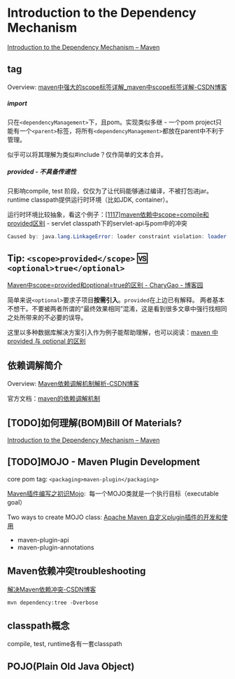 # Introduction to the Dependency Mechanism

[Introduction to the Dependency Mechanism – Maven](https://maven.apache.org/guides/introduction/introduction-to-dependency-mechanism.html#Dependency_Scope)

## <scope> tag

Overview: [maven中强大的scope标签详解_maven中scope标签详解-CSDN博客](https://blog.csdn.net/wohaqiyi/article/details/119631500)

##### import

只在`<dependencyManagement>`下，且<type>pom</type>。实现类似多继 - 一个pom project只能有一个`<parent>`标签，将所有`<dependencyManagement>`都放在parent中不利于管理。

似乎可以将其理解为类似#include？仅作简单的文本合并。

##### provided - 不具备传递性

只影响compile, test 阶段，仅仅为了让代码能够通过编译，不被打包进jar。runtime classpath提供运行时环境（比如JDK, container）。

运行时环境比较抽象，看这个例子：[[1117]maven依赖中scope=compile和provided区别](https://cloud.tencent.com/developer/article/1979673?shareByChannel=link) - servlet classpath下的servlet-api与pom中的冲突

```java
Caused by: java.lang.LinkageError: loader constraint violation: loader (instance of org/apache/catalina/loader/WebappClassLoader) previously initiated loading for a different type with name "javax/servlet/ServletContext"
```

## Tip: `<scope>provided</scope>` :vs: `<optional>true</optional>`

[Maven中scope=provided和optional=true的区别 - CharyGao - 博客园](https://www.cnblogs.com/Chary/p/18230649)

简单来说`<optional>`要求子项目**按需引入**。`provided`在上边已有解释。
两者基本不想干。不要被两者所谓的“最终效果相同”混淆，这是看到很多文章中强行找相同之处所带来的不必要的误导。

这里以多种数据库解决方案引入作为例子能帮助理解，也可以阅读：[maven 中 provided 与 optional 的区别](https://zhuanlan.zhihu.com/p/172470329)

## 依赖调解简介

Overview: [Maven依赖调解机制解析-CSDN博客](https://blog.csdn.net/wohaqiyi/article/details/119908921)

官方文档：[maven的依赖调解机制](https://maven.apache.org/guides/introduction/introduction-to-dependency-mechanism.html#Transitive_Dependencies)

## [TODO]如何理解(BOM)Bill Of Materials?

[Introduction to the Dependency Mechanism – Maven](https://maven.apache.org/guides/introduction/introduction-to-dependency-mechanism.html#Bill_of_Materials_.28BOM.29_POMs)

## [TODO]MOJO - Maven Plugin Development

core pom tag: `<packaging>maven-plugin</packaging>`

[Maven插件编写之初识Mojo](https://qchery.github.io/2017/03/26/Maven%E6%8F%92%E4%BB%B6%E7%BC%96%E5%86%99%E4%B9%8B%E5%88%9D%E8%AF%86Mojo/):  每一个MOJO类就是一个执行目标（executable goal）

Two ways to create MOJO class: [Apache Maven 自定义plugin插件的开发和使用](https://blog.csdn.net/yy8623977/article/details/125541653)

- maven-plugin-api
- maven-plugin-annotations

## Maven依赖冲突troubleshooting

[解决Maven依赖冲突-CSDN博客](https://blog.csdn.net/xyr05288/article/details/51438500)

```shell
mvn dependency:tree -Dverbose
```

## classpath概念

compile, test, runtime各有一套classpath

## POJO(Plain Old Java Object)
